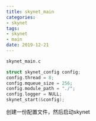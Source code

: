```yaml
---
title: skynet_main
categories: 
- skynet
tags:
- skynet
- main
date: 2019-12-21
---
```


```C
skynet_main.c

struct skynet_config config;
config.thread = 8;
config.mqueue_size = 256;
config.module_path = "./";
config.logger = NULL; 
skynet_start(&config);

```

创建一份配置文件，然后启动skynet
